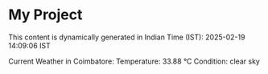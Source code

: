 # My Project

This content is dynamically generated in Indian Time (IST): 2025-02-19 14:09:06 IST


Current Weather in Coimbatore:
Temperature: 33.88 °C
Condition: clear sky
